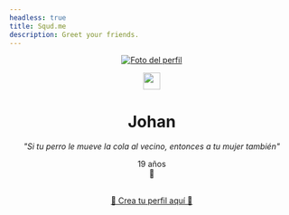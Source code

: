 ```yaml
---
headless: true
title: Squd.me
description: Greet your friends.
---
```

<!-- USERNAME EDIT -->
<div align="center">

<a href="https://instagram.com/johandraew">

<img alt="Foto del perfil" class="be6sR" src="https://instagram.fmex10-2.fna.fbcdn.net/v/t51.2885-19/s150x150/141178627_111546030899969_2267140937590127994_n.jpg?tp=1&amp;_nc_ht=instagram.fmex10-2.fna.fbcdn.net&amp;_nc_ohc=ijbGsMnA1FgAX-5PhrA&amp;oh=d17dd2960abf5e49cec619def9e6b13f&amp;oe=606F9AA0">
</a><br>

<img width="30" height="30" src="/verified/hahayes.svg"></img>
<br>
<h1 id="username">Johan</h1>
</div><center>

_"Si tu perro le mueve la cola al vecino, entonces
a tu mujer también"_
<br>

19 años
<br>
🐣

<br>
<a href="https://instagram.com/johandraew">🎉 Crea tu perfil aquí 🎉</a>